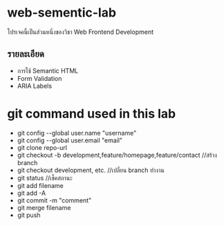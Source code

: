 # web-sementic-lab
โปรเจคนี้เป็นส่วนหนึ่งของวิชา Web Frontend Development

## รายละเอียด
- การใช้ Semantic HTML
- Form Validation
- ARIA Labels

# git command used in this lab
- git config --global user.name "username"
- git config --global user.email "email"
- git clone repo-url
- git checkout -b development,feature/homepage,feature/contact //สร้าง branch
- git checkout development, etc. //เปลี่ยน branch ทำงาน
- git status //เช็คสถานะ
- git add filename
- git add -A
- git commit -m "comment"
- git merge filename
- git push